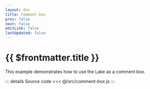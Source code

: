 ```yaml
---
layout: doc
title: Comment box
prev: false
next: false
editLink: false
lastUpdated: false
---
```


# {{ $frontmatter.title }}

This example demonstrates how to use the Lake as a comment box.

<CommentBox />

::: details Source code
<<< @/src/comment-box.js
:::
